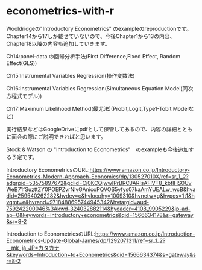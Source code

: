 # econometrics-with-r

Wooldridgeの"Introductory Econometrics" のexampleのreproductionです。
Chapter14から17しか載せていないので、今後Chapter1から13の内容、Chapter18以降の内容も追加していきます。


Ch14:panel-data の回帰分析手法(First Difference,Fixed Effect, Random Effect(GLS))

Ch15:Instrumental Variables Regression(操作変数法)

Ch16:Instrumental Variables Regression(Simultaneous Equation Model(同次方程式モデル))

Ch17:Maximum Likelihood Method(最尤法)(Probit,Logit,Type1-Tobit Modelなど)


実行結果などはGoogleDriveにpdfとして保管してあるので、内容の詳細とともに面会の際にご説明できればと思います。


Stock & Watson の "Introduction to Econometrics"　のexampleも今後追加する予定です。


Introductory EconometricsのURL:https://www.amazon.co.jp/Introductory-Econometrics-Modern-Approach-Economics/dp/130527010X/ref=sr_1_2?adgrpid=53575897672&gclid=Cj0KCQjwwIPrBRCJARIsAFlVT8_kbtIHS0UvWeB71fSuzttZY0POEPZvrNlvGAnicoPQVOS5yfys07kaAmYUEALw_wcB&hvadid=259540262282&hvdev=c&hvlocphy=1009310&hvnetw=g&hvpos=1t1&hvqmt=e&hvrand=9718488695744945342&hvtargid=aud-759242200046%3Akwd-324032882114&hydadcr=4108_9905229&jp-ad-ap=0&keywords=introductory+econometrics&qid=1566634178&s=gateway&sr=8-2

Introduction to EconometricsのURL:https://www.amazon.co.jp/Introduction-Econometrics-Update-Global-James/dp/1292071311/ref=sr_1_2?__mk_ja_JP=カタカナ&keywords=Introduction+to+Econometrics&qid=1566634374&s=gateway&sr=8-2
